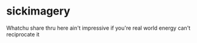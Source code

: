 # sickimagery
Whatchu share thru here ain't impressive if you're real world energy can't reciprocate it
